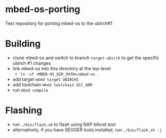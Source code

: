 # mbed-os-porting
Test repository for porting mbed-os to the ubirch#1

# Building

- clone mbed-os and switch to branch `target-ubirch` to get the specific ubirch #1 changes
- link mbed-os into this directory at the top-level
	- `ln -sf <MBED-OS_DIR_PATH>/mbed-os .`
- add target `mbed target UBIRCH1`
- add toolchain `mbed toolchain GCC_ARM`
- run `mbed compile`

# Flashing

- run `./bin/flash.sh` to flash using NXP blhost tool
- alternatively, if you have SEGGER tools installed, run `./bin/flash.sh -j`
